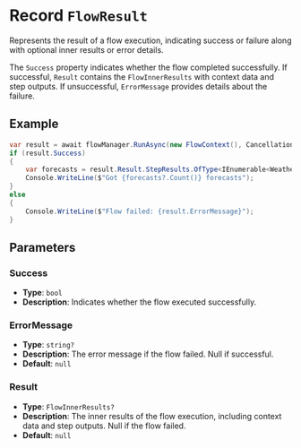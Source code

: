 # Record `FlowResult`

Represents the result of a flow execution, indicating success or failure along with optional inner results or error details.

The `Success` property indicates whether the flow completed successfully. If successful, `Result` contains the `FlowInnerResults` with context data and step outputs. If unsuccessful, `ErrorMessage` provides details about the failure.

## Example

```csharp
var result = await flowManager.RunAsync(new FlowContext(), CancellationToken.None);
if (result.Success)
{
    var forecasts = result.Result.StepResults.OfType<IEnumerable<WeatherForecast>>().FirstOrDefault();
    Console.WriteLine($"Got {forecasts?.Count()} forecasts");
}
else
{
    Console.WriteLine($"Flow failed: {result.ErrorMessage}");
}
```

## Parameters

### Success

- **Type**: `bool`
- **Description**: Indicates whether the flow executed successfully.

### ErrorMessage

- **Type**: `string?`
- **Description**: The error message if the flow failed. Null if successful.
- **Default**: `null`

### Result

- **Type**: `FlowInnerResults?`
- **Description**: The inner results of the flow execution, including context data and step outputs. Null if the flow failed.
- **Default**: `null`